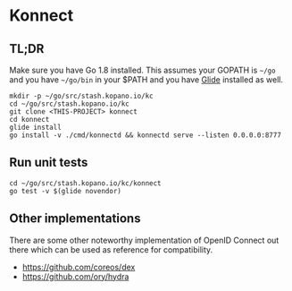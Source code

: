 # Konnect

## TL;DR

Make sure you have Go 1.8 installed. This assumes your GOPATH is `~/go` and
you have `~/go/bin` in your $PATH and you have [Glide](https://github.com/Masterminds/glide)
installed as well.

```
mkdir -p ~/go/src/stash.kopano.io/kc
cd ~/go/src/stash.kopano.io/kc
git clone <THIS-PROJECT> konnect
cd konnect
glide install
go install -v ./cmd/konnectd && konnectd serve --listen 0.0.0.0:8777
```

## Run unit tests

```
cd ~/go/src/stash.kopano.io/kc/konnect
go test -v $(glide novendor)
```

## Other implementations

There are some other noteworthy implementation of OpenID Connect out there which
can be used as reference for compatibility.

- https://github.com/coreos/dex
- https://github.com/ory/hydra
